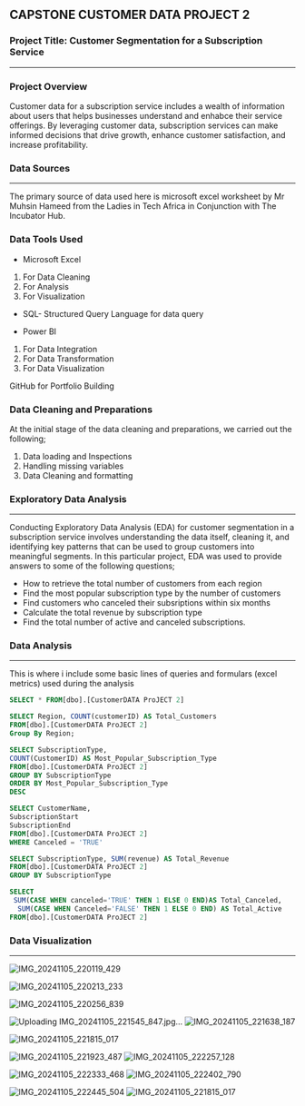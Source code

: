 ## CAPSTONE CUSTOMER DATA PROJECT 2

### Project Title: Customer Segmentation for a Subscription Service
---
### Project Overview
Customer data for a subscription service includes a wealth of information about users that helps businesses understand and enhabce their service offerings. By leveraging customer data, subscription services can make informed decisions that drive growth, enhance customer satisfaction, and increase profitability.

### Data Sources
---
The primary source of data used here is microsoft excel worksheet by Mr Muhsin Hameed from the Ladies in Tech Africa in Conjunction with The Incubator Hub.

### Data Tools Used
- Microsoft Excel
 1. For Data Cleaning
 2. For Analysis
 3. For Visualization

- SQL- Structured Query Language for data query

- Power BI
 1. For Data Integration
 2. For Data Transformation
 3. For Data Visualization

GitHub for Portfolio Building

### Data Cleaning and Preparations
At the initial stage of the data cleaning and preparations, we carried out the following;
1. Data loading and Inspections
2. Handling missing variables
3. Data Cleaning and formatting

### Exploratory Data Analysis
---
Conducting Exploratory Data Analysis (EDA) for customer segmentation in a subscription service involves understanding the data itself, cleaning it, and identifying key patterns that can be used to group customers into meaningful segments. In this particular project, EDA was used to provide answers to some of the following questions;
- How to retrieve the total number of customers from each region
- Find the most popular subscription type by the number of customers
- Find customers who canceled their subsriptions within six months
- Calculate the total revenue by subscription type
- Find the total number of active and canceled subscriptions.

### Data Analysis
---
This is where i include some basic lines of queries and formulars (excel metrics) used during the analysis  

```SQL
SELECT * FROM[dbo].[CustomerDATA ProJECT 2]
```
```SQL
SELECT Region, COUNT(customerID) AS Total_Customers
FROM[dbo].[CustomerDATA ProJECT 2]
Group By Region;
```
```SQL
SELECT SubscriptionType,
COUNT(CustomerID) AS Most_Popular_Subscription_Type
FROM[dbo].[CustomerDATA ProJECT 2]
GROUP BY SubscriptionType
ORDER BY Most_Popular_Subscription_Type
DESC
```
```SQL
SELECT CustomerName,
SubscriptionStart
SubscriptionEnd
FROM[dbo].[CustomerDATA ProJECT 2]
WHERE Canceled = 'TRUE'
```
```SQL
SELECT SubscriptionType, SUM(revenue) AS Total_Revenue
FROM[dbo].[CustomerDATA ProJECT 2]
GROUP BY SubscriptionType
```
```SQL
SELECT
 SUM(CASE WHEN canceled='TRUE' THEN 1 ELSE 0 END)AS Total_Canceled,
  SUM(CASE WHEN Canceled='FALSE' THEN 1 ELSE 0 END) AS Total_Active
FROM[dbo].[CustomerDATA ProJECT 2]
```
### Data Visualization
---
![IMG_20241105_220119_429](https://github.com/user-attachments/assets/9feceac5-8774-416f-9b69-a89bb21d3986)

![IMG_20241105_220213_233](https://github.com/user-attachments/assets/cd78c1fb-a8c0-44a1-922a-687c7ff745b5)

![IMG_20241105_220256_839](https://github.com/user-attachments/assets/84c8d224-c746-4d85-90cb-03bfa837644e)

![Uploading IMG_20241105_221545_847.jpg…]()
![IMG_20241105_221638_187](https://github.com/user-attachments/assets/cbf72ed6-016a-46bd-9381-bede8b154494)

![IMG_20241105_221815_017](https://github.com/user-attachments/assets/b9988dbc-aee4-436a-ae44-cb9ffb2f56c5)

![IMG_20241105_221923_487](https://github.com/user-attachments/assets/9b394ac2-cd0e-4018-847f-268265c8c002)
![IMG_20241105_222257_128](https://github.com/user-attachments/assets/850d7c81-822f-4a36-b07b-4b5e3102b30e)

![IMG_20241105_222333_468](https://github.com/user-attachments/assets/96d9c905-8a04-45c7-a0b7-4e99ed32ea12)
![IMG_20241105_222402_790](https://github.com/user-attachments/assets/35e8c902-af8c-4202-a62e-4fb5a3edc370)

![IMG_20241105_222445_504](https://github.com/user-attachments/assets/665ca675-17fb-4cc3-9f8c-13bd6b33b96b)
![IMG_20241105_221815_017](https://github.com/user-attachments/assets/ac67966b-bf53-4ab7-bbd2-cd097b04adcd)


